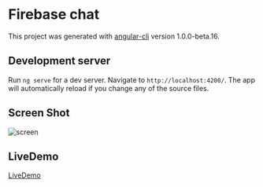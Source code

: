 # Firebase chat

This project was generated with [angular-cli](https://github.com/angular/angular-cli) version 1.0.0-beta.16.

## Development server
Run `ng serve` for a dev server. Navigate to `http://localhost:4200/`. The app will automatically reload if you change any of the source files.

## Screen Shot
![screen](https://firebasestorage.googleapis.com/v0/b/angular2chat-a4fe6.appspot.com/o/chat.png?alt=media&token=bd9d6319-29ed-4b76-83e6-064386db22e9)


## LiveDemo
[LiveDemo](https://angular2chat-a4fe6.firebaseapp.com)

